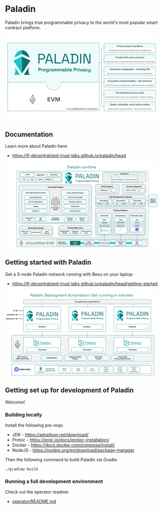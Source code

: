 # Paladin

Paladin brings true programmable privacy to the world's most popular smart contract platform.

![Paladin](doc-site/docs/images/paladin_overview.svg)

## Documentation

Learn more about Paladin here:

- https://lf-decentralized-trust-labs.github.io/paladin/head

![Paladin](doc-site/docs/images/paladin_runtime.svg)

## Getting started with Paladin

Get a 3-node Paladin network running with Besu on your laptop:

- https://lf-decentralized-trust-labs.github.io/paladin/head/getting-started

![Paladin](doc-site/docs/images/paladin_deployment.svg)

## Getting set up for development of Paladin

Welcome!

### Building locally

Install the following pre-reqs:
- JDK - https://adoptium.net/download/
- Protoc - https://grpc.io/docs/protoc-installation/
- Docker - https://docs.docker.com/compose/install/
- NodeJS - https://nodejs.org/en/download/package-manager


Then the following command to build Paladin via Gradle:

```shell
./gradlew build
```

### Running a full development environment

Check out the operator readme:

- [operator/README.md](operator/README.md)
